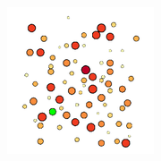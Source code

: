 
<p align="center">
  <img src="animation.gif" alt="animated" width="52%" />
</p>


<!--
<p align="center">
  <img src="https://github-readme-stats.vercel.app/api?username=gkobeaga&count_private=true&show_icons=true&theme=buefy" />
</p>

![Top Langs](https://github-readme-stats.vercel.app/api/top-langs/?username=gkobeaga&theme=buefy&layout=compact)

-->


<!--
**gkobeaga/gkobeaga** is a ✨ _special_ ✨ repository because its `README.md` (this file) appears on your GitHub profile.

Here are some ideas to get you started:

- 🔭 I’m currently working on ...
- 🌱 I’m currently learning ...
- 👯 I’m looking to collaborate on ...
- 🤔 I’m looking for help with ...
- 💬 Ask me about ...
- 📫 How to reach me: ...
- 😄 Pronouns: ...
- ⚡ Fun fact: ...
-->
